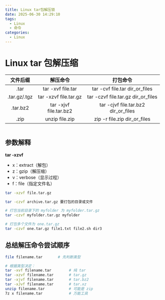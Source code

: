 ```yaml
---
title: Linux tar包解压锁
date: 2025-06-30 14:29:10
tags:
  - Linux
  - 命令
categories:
  - Linux
---
```


# Linux tar 包解压缩

|   文件后缀   |        解压命令        |              打包命令               |
| :----------: | :--------------------: | :---------------------------------: |
|     .tar     |   tar -xvf file.tar    |   tar -cvf file.tar dir_or_files    |
| .tar.gz/.tgz | tar -xzvf file.tar.gz  | tar -czvf file.tar.gz dir_or_files  |
|   .tar.bz2   | tar -xjvf file.tar.bz2 | tar -cjvf file.tar.bz2 dir_or_files |
|     .zip     |     unzip file.zip     |    zip -r file.zip dir_or_files     |

```bash

```

##  参数解释
**tar -xzvf** 
- x：extract（解包）
- z：gzip（解压缩）
- v：verbose（显示过程）
- f：file（指定文件名）

```bash
tar -xzvf file.tar.gz
```

```bash
tar -czvf archive.tar.gz 要打包的目录或文件

# 打包当前目录下的 myfolder 为 myfolder.tar.gz
tar -czvf myfolder.tar.gz myfolder

# 打包多个文件为 one.tar.gz
tar -czvf one.tar.gz file1.txt file2.sh dir3
```

## 总结解压命令尝试顺序
```bash
file filename.tar       # 先判断类型

# 根据类型决定：
tar -xvf filename.tar        # 纯 tar
tar -xzvf filename.tar       # tar.gz
tar -xjvf filename.tar       # tar.bz2
tar -xJvf filename.tar       # tar.xz
unzip filename.tar           # 可能是 zip
7z x filename.tar            # 万能工具
```